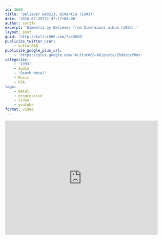 ```yaml
---
id: 3660
title: 'Believer &#8211; Dimentia (1993)'
date: '2016-07-29T22:47:17+00:00'
author: syr3fx
excerpt: 'Dimentia by Believer from Dimensions album (1993).'
layout: post
guid: 'http://kultur666.com/?p=3660'
publicize_twitter_user:
    - kultur666
publicize_google_plus_url:
    - 'https://plus.google.com/+Kultur666-k6/posts/ZhdnidzfRmV'
categories:
    - '1993'
    - audio
    - 'Death Metal'
    - Music
    - USA
tags:
    - metal
    - progressive
    - video
    - youtube
format: video
---
```


<iframe allow="accelerometer; autoplay; clipboard-write; encrypted-media; gyroscope; picture-in-picture; web-share" allowfullscreen="" frameborder="0" height="375" loading="lazy" src="https://www.youtube.com/embed/fp9Bf_55Ikk?feature=oembed" title="Believer - 3 - Dimentia - Dimensions (1993)" width="500"></iframe>